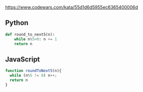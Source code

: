 https://www.codewars.com/kata/55d1d6d5955ec6365400006d

## Python
```python
def round_to_next5(n):
    while n%5>0: n += 1
    return n
```

## JavaScript
```js
function roundToNext5(n){
  while (n%5 != 0) n++;
  return n
}
```